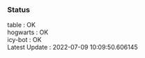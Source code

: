 ### Status


table : OK  
hogwarts : OK  
icy-bot : OK  
Latest Update : 2022-07-09 10:09:50.606145
